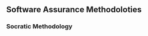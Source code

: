 ## Software Assurance Methodoloties

### Socratic Methodology

### 
<!--stackedit_data:
eyJoaXN0b3J5IjpbLTEwNzEzODQ1NzNdfQ==
-->